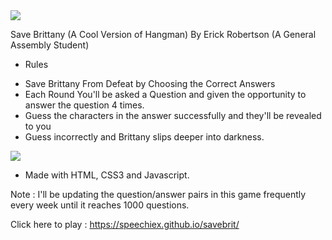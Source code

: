<img src = "https://i.imgur.com/BCBdVtz.jpg">

Save Brittany (A Cool Version of Hangman)
By Erick Robertson (A General Assembly Student)

+ Rules
- Save Brittany From Defeat by Choosing the Correct Answers
- Each Round You'll be asked a Question and given the opportunity to answer the question 4 times.
- Guess the characters in the answer successfully and they'll be revealed to you
- Guess incorrectly and Brittany slips deeper into darkness.



<img src ="https://i.imgur.com/eomB3b7.png'align='center">

- Made with HTML, CSS3 and Javascript.

Note : I'll be updating the question/answer pairs in this game frequently every week until it reaches 1000 questions.

Click here to play : https://speechiex.github.io/savebrit/



 